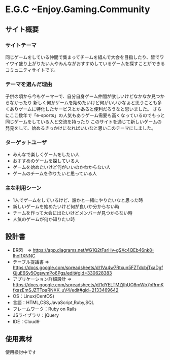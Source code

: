 # E.G.C ~Enjoy.Gaming.Community

## サイト概要
### サイトテーマ
同じゲームをしている仲間で集まってチームを組んで大会を目指したり、皆でワイワイ盛り上がりたい人やみんながおすすめしているゲームを探すことができるコミュニティサイトです。

### テーマを選んだ理由
子供の頃から今もゲーマーで、自分自身ゲーム仲間が欲しいけどなかなか見つからなかったり
新しく何かゲームを始めたいけど何がいいかなぁと思うことも多くありゲームに特化したサービスとかあると便利だろうなと思いました。
さらにここ数年で「e-sports」の人気もありゲーム需要も高くなっているのでもっと同じゲームをしている人と交流を持ったり
このサイトを通じて新しいゲームの発見をして、始めるきっかけになればいいなと思いこのテーマにしました。

### ターゲットユーザ
- みんなで楽しくゲームをしたい人
- おすすめのゲームを探している人
- ゲームを始めたいけど何がいいのかわからない人
- ゲームのチームを作りたいと思っている人

### 主な利用シーン
- 1人でゲームをしているけど、誰かと一緒にやりたいなと思った時
- 新しいゲームを始めたいけど何が良いか分からない時
- チームを作って大会に出たいけどメンバーが見つからない時
- 人気のゲームが何か知りたい時

## 設計書
- ER図　=> https://app.diagrams.net/#G1Q2tFarHv-gSXc4QEb46nk8-IhoI1XNNC
- テーブル提議書 => https://docs.google.com/spreadsheets/d/1Va4w7Rtxun5FZTdcbjTxaDgfQjuE6Sy5OgswmPo6Pgs/edit#gid=330628383
- アプリケーション詳細設計 => https://docs.google.com/spreadsheets/d/1dYELTMZjlhUO8mWb7pRrmKfxazEmSJZTTpaRNXK_uV4/edit#gid=2133469642
- OS：Linux(CentOS)
- 言語：HTML,CSS,JavaScript,Ruby,SQL
- フレームワーク：Ruby on Rails
- JSライブラリ：jQuery
- IDE：Cloud9

## 使用素材
使用検討中です